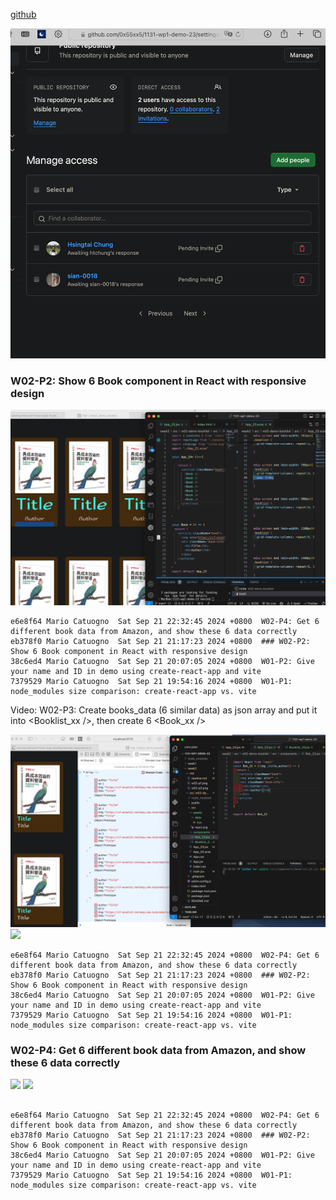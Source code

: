 [github](https://github.com/0x55xx5/1131-wp1-demo-23)

![](w02-p1.png)


### W02-P2: Show 6 Book component in React with responsive design
 
![](w02-p2.png)
 
```
e6e8f64 Mario Catuogno  Sat Sep 21 22:32:45 2024 +0800  W02-P4: Get 6 different book data from Amazon, and show these 6 data correctly
eb378f0 Mario Catuogno  Sat Sep 21 21:17:23 2024 +0800  ### W02-P2: Show 6 Book component in React with responsive design
38c6ed4 Mario Catuogno  Sat Sep 21 20:07:05 2024 +0800  W01-P2: Give your name and ID in demo using create-react-app and vite
7379529 Mario Catuogno  Sat Sep 21 19:54:16 2024 +0800  W01-P1: node_modules size comparison: create-react-app vs. vite
```


Video: W02-P3: Create books_data (6 similar data) as json array and put it into <Booklist_xx />, then create 6 <Book_xx />
 
![](w02-p3-1.png)
![](w02-p3-2.png)
 
```
e6e8f64 Mario Catuogno  Sat Sep 21 22:32:45 2024 +0800  W02-P4: Get 6 different book data from Amazon, and show these 6 data correctly
eb378f0 Mario Catuogno  Sat Sep 21 21:17:23 2024 +0800  ### W02-P2: Show 6 Book component in React with responsive design
38c6ed4 Mario Catuogno  Sat Sep 21 20:07:05 2024 +0800  W01-P2: Give your name and ID in demo using create-react-app and vite
7379529 Mario Catuogno  Sat Sep 21 19:54:16 2024 +0800  W01-P1: node_modules size comparison: create-react-app vs. vite
```

### W02-P4: Get 6 different book data from Amazon, and show these 6 data correctly
 
![](w02-p4-1.png)
![](w02-p4-2.png)
 
```

e6e8f64 Mario Catuogno  Sat Sep 21 22:32:45 2024 +0800  W02-P4: Get 6 different book data from Amazon, and show these 6 data correctly
eb378f0 Mario Catuogno  Sat Sep 21 21:17:23 2024 +0800  ### W02-P2: Show 6 Book component in React with responsive design
38c6ed4 Mario Catuogno  Sat Sep 21 20:07:05 2024 +0800  W01-P2: Give your name and ID in demo using create-react-app and vite
7379529 Mario Catuogno  Sat Sep 21 19:54:16 2024 +0800  W01-P1: node_modules size comparison: create-react-app vs. vite
```
 